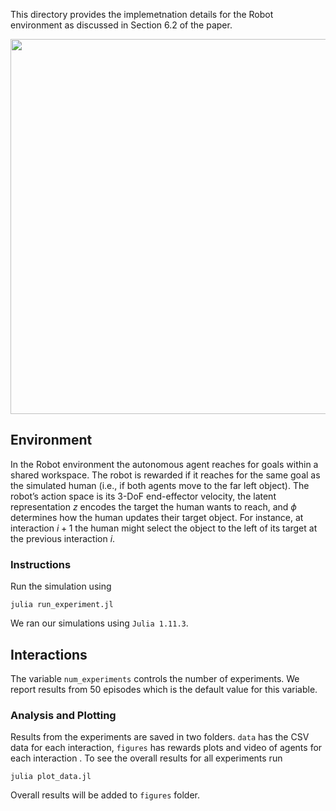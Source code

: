 This directory provides the implemetnation details for the Robot environment as discussed in Section $6.2$ of the paper.

<div style="display: flex; justify-content: center; align-items: center;">
  <img src="https://github.com/user-attachments/assets/da19c46d-0893-4d1d-ba8d-1e3a509ad744" style="width: 600px; height: auto; margin: 0 10px;">
</div>

## Environment
In the Robot environment the autonomous agent reaches for goals within a shared workspace. The robot is rewarded if it reaches for the same goal as the simulated human (i.e., if both agents move to the far left object). The robot’s action space is its $3\text{-DoF}$ end-effector velocity, the latent representation $z$ encodes the target the human wants to reach, and $\phi$ determines how the human updates their target object. For instance, at interaction $i+1$ the human might select the object to the left of its target at the previous interaction $i$.

### Instructions
Run the simulation using 

```
julia run_experiment.jl
```

We ran our simulations using `Julia 1.11.3`.

## Interactions
The variable `num_experiments` controls the number of experiments. We report results from $50$ episodes which is the default value for this variable.

### Analysis and Plotting
Results from the experiments are saved in two folders. `data` has the CSV data for each interaction, `figures` has rewards plots and video of agents for each interaction . To see the overall results for all experiments run

```
julia plot_data.jl
```
Overall results will be added to `figures` folder.
